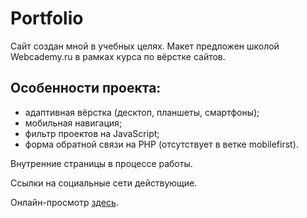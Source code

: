# Portfolio

Сайт создан мной в учебных целях. Макет предложен школой Webcademy.ru в рамках курса по вёрстке сайтов. 

## Особенности проекта:

* адаптивная вёрстка (десктоп, планшеты, смартфоны);
* мобильная навигация;
* фильтр проектов на JavaScript;
* форма обратной связи на PHP (отсутствует в ветке mobilefirst).

Внутренние страницы в процессе работы.

Ссылки на социальные сети действующие.

Онлайн-просмотр [здесь](https://iva-okkervil.github.io/Portfolio/).
